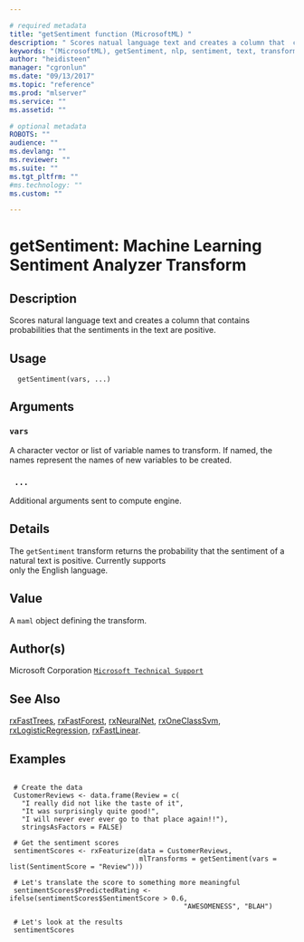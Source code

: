 ```yaml
--- 

# required metadata 
title: "getSentiment function (MicrosoftML) " 
description: " Scores natual language text and creates a column that  contains probabilities that the sentiments in the text are positive. " 
keywords: "(MicrosoftML), getSentiment, nlp, sentiment, text, transform" 
author: "heidisteen" 
manager: "cgronlun" 
ms.date: "09/13/2017" 
ms.topic: "reference" 
ms.prod: "mlserver" 
ms.service: "" 
ms.assetid: "" 

# optional metadata 
ROBOTS: "" 
audience: "" 
ms.devlang: "" 
ms.reviewer: "" 
ms.suite: "" 
ms.tgt_pltfrm: "" 
#ms.technology: "" 
ms.custom: "" 

--- 
```





 # getSentiment: Machine Learning Sentiment Analyzer Transform 
 ## Description

Scores natural language text and creates a column that 
contains probabilities that the sentiments in the text are positive.


 ## Usage

```   
  getSentiment(vars, ...)

```

 ## Arguments



 ### `vars`
 A character vector or list of variable names to transform. If named, the names represent the names of new variables to be created. 



 ### ` ...`
 Additional arguments sent to compute engine. 



 ## Details

The `getSentiment` transform returns the probability 
that the sentiment of a natural text is positive. Currently supports  
only the English language.


 ## Value

A `maml` object defining the transform.

 ## Author(s)

Microsoft Corporation [`Microsoft Technical Support`](https://go.microsoft.com/fwlink/?LinkID=698556&clcid=0x409)



 ## See Also

[rxFastTrees](rxFastTrees.md), [rxFastForest](rxFastForest.md),
[rxNeuralNet](rxNeuralNet.md), [rxOneClassSvm](rxOneClassSvm.md),
[rxLogisticRegression](rxLogisticRegression.md), [rxFastLinear](rxFastLinear.md).

 ## Examples

 ```

  # Create the data
  CustomerReviews <- data.frame(Review = c(
    "I really did not like the taste of it",
    "It was surprisingly quite good!",
    "I will never ever ever go to that place again!!"),
    stringsAsFactors = FALSE)

  # Get the sentiment scores
  sentimentScores <- rxFeaturize(data = CustomerReviews, 
                                 mlTransforms = getSentiment(vars = list(SentimentScore = "Review")))

  # Let's translate the score to something more meaningful
  sentimentScores$PredictedRating <- ifelse(sentimentScores$SentimentScore > 0.6, 
                                            "AWESOMENESS", "BLAH")

  # Let's look at the results
  sentimentScores
```







